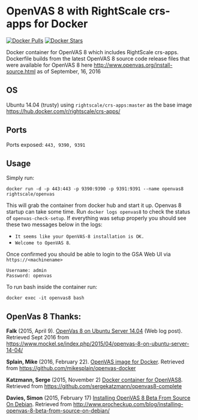 OpenVAS 8 with RightScale crs-apps for Docker
=============
[![Docker Pulls](https://img.shields.io/docker/pulls/rightscale/openvas.svg)](https://hub.docker.com/r/rightscale/openvas/)
[![Docker Stars](https://img.shields.io/docker/stars/rightscale/openvas.svg)](https://hub.docker.com/r/rightscale/openvas/)


Docker container for OpenVAS 8 which includes RightScale crs-apps.   
Dockerfile builds from the latest OpenVAS 8 source code release files that were available for OpenVAS 8 here http://www.openvas.org/install-source.html as of September, 16, 2016 

OS
------------
Ubuntu 14.04 (trusty) using `rightscale/crs-apps:master` as the base image https://hub.docker.com/r/rightscale/crs-apps/

Ports
------------
Ports exposed: `443, 9390, 9391`

Usage
-----

Simply run:

```
docker run -d -p 443:443 -p 9390:9390 -p 9391:9391 --name openvas8 rightscale/openvas
```

This will grab the container from docker hub and start it up.  Openvas 8 startup can take some time.  Run `docker logs openvas8` to check the status of `openvas-check-setup`. If everything was setup properly you should see these two messages below in the logs:

* `It seems like your OpenVAS-8 installation is OK.` 
* `Welcome to OpenVAS 8`.  
 
Once confirmed you should be able to login to the GSA Web UI via `https://<machinename>`
```
Username: admin
Password: openvas
```



To run bash inside the container run:

```
docker exec -it openvas8 bash
```

OpenVas 8 Thanks:
------
**Falk** (2015, April 9). [OpenVas 8 on Ubuntu Server 14.04](https://www.mockel.se/index.php/2015/04/openvas-8-on-ubuntu-server-14-04/) (Web log post). Retrieved Sept 2016 from https://www.mockel.se/index.php/2015/04/openvas-8-on-ubuntu-server-14-04/

**Splain, Mike** (2016, February 22). [OpenVAS image for Docker](https://github.com/mikesplain/openvas-docker). Retrieved from https://github.com/mikesplain/openvas-docker

**Katzmann, Serge** (2015, November 2) [Docker container for OpenVAS8](https://github.com/sergekatzmann/openvas8-complete).  Retrieved from  https://github.com/sergekatzmann/openvas8-complete

**Davies, Simon** (2015, February 17) [Installing OpenVAS 8 Beta From Source On Debian](http://www.procheckup.com/blog/installing-openvas-8-beta-from-source-on-debian/).  Retrieved from  http://www.procheckup.com/blog/installing-openvas-8-beta-from-source-on-debian/

